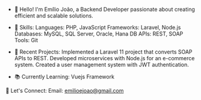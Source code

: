 - 👋 Hello! I'm Emílio João, a Backend Developer passionate about creating efficient and scalable solutions.

- 🔧 Skills:
Languages: PHP, JavaScript
Frameworks: Laravel, Node.js
Databases: MySQL, SQL Server, Oracle, Hana DB
APIs: REST, SOAP
Tools: Git

- 🚀 Recent Projects:
Implemented a Laravel 11 project that converts SOAP APIs to REST.
Developed microservices with Node.js for an e-commerce system.
Created a user management system with JWT authentication.

- 📚 Currently Learning:
Vuejs Framework

🔗 Let's Connect:
Email: emilioejoao@gmail.com

<!---
slowler/slowler is a ✨ special ✨ repository because its `README.md` (this file) appears on your GitHub profile.
You can click the Preview link to take a look at your changes.
--->
